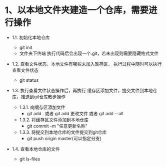 # 1、以本地文件夹建造一个仓库，需要进行操作

* 1.1. 初始化本地仓库
  * git init
  * 文件夹下终端 执行代码后会出现一个.git，若未出现则需要隐藏格式文件


* 1.2. 查看文件状态，本地文件有哪些未加入暂存区， 执行过程中随时可以执行查看文件状态
  * git status

+ 1.3. 执行查看文件状态操作后，再执行 缓存区添加文件，提交文件到本地仓库，推送到git仓库散步操作
  + 1.3.1. 向缓存区添加文件
    + git add . 或者 git add 更改文件 或者 git add --all
  + 1.3.2. 将缓存区文件添加到本地仓库
    + git commit -m "任意更新名称"
  + 1.3.3. 将提交到本地仓库的文件提交到git仓库
    + git push origin master(可以指定分支)

+ 1.4. 查看本地仓库的文件
  + git ls-files